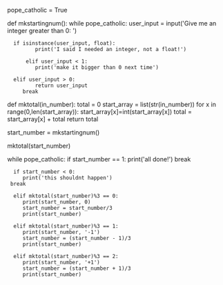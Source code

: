 pope_catholic = True

def mkstartingnum():
    while pope_catholic:
    	  user_input = input('Give me an integer greater than 0: ')
    	  
	  if isinstance(user_input, float):
       	     print('I said I needed an integer, not a float!')

    	  elif user_input < 1:
       	     print('make it bigger than 0 next time')

	  elif user_input > 0:
    	     return user_input
	     break

def mktotal(in_number):
    total = 0
    start_array = list(str(in_number))
    for x in range(0,len(start_array)):
    	start_array[x]=int(start_array[x])
    	total = start_array[x] + total
    return total

start_number = mkstartingnum()

mktotal(start_number)

while pope_catholic:
      if start_number == 1:
      	 print('all done!')
	 break

      if start_number < 0:
         print('this shouldnt happen')
	 break

      elif mktotal(start_number)%3 == 0:
      	 print(start_number, 0)
    	 start_number = start_number/3
    	 print(start_number)

      elif mktotal(start_number)%3 == 1:
      	 print(start_number, '-1')
    	 start_number = (start_number - 1)/3
    	 print(start_number)  

      elif mktotal(start_number)%3 == 2:
      	 print(start_number, '+1') 
    	 start_number = (start_number + 1)/3 
    	 print(start_number)



